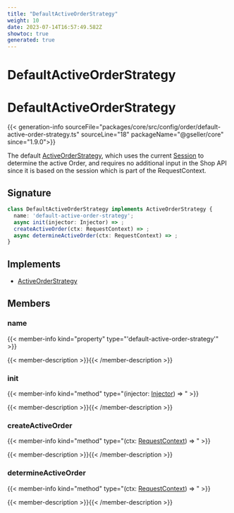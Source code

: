 ```yaml
---
title: "DefaultActiveOrderStrategy"
weight: 10
date: 2023-07-14T16:57:49.582Z
showtoc: true
generated: true
---
```

<!-- This file was generated from the Vendure source. Do not modify. Instead, re-run the "docs:build" script -->

# DefaultActiveOrderStrategy
<div class="symbol">


# DefaultActiveOrderStrategy

{{< generation-info sourceFile="packages/core/src/config/order/default-active-order-strategy.ts" sourceLine="18" packageName="@gseller/core" since="1.9.0">}}

The default <a href='/typescript-api/orders/active-order-strategy#activeorderstrategy'>ActiveOrderStrategy</a>, which uses the current <a href='/typescript-api/entities/session#session'>Session</a> to determine
the active Order, and requires no additional input in the Shop API since it is based on the
session which is part of the RequestContext.

## Signature

```TypeScript
class DefaultActiveOrderStrategy implements ActiveOrderStrategy {
  name: 'default-active-order-strategy';
  async init(injector: Injector) => ;
  createActiveOrder(ctx: RequestContext) => ;
  async determineActiveOrder(ctx: RequestContext) => ;
}
```
## Implements

 * <a href='/typescript-api/orders/active-order-strategy#activeorderstrategy'>ActiveOrderStrategy</a>


## Members

### name

{{< member-info kind="property" type="'default-active-order-strategy'"  >}}

{{< member-description >}}{{< /member-description >}}

### init

{{< member-info kind="method" type="(injector: <a href='/typescript-api/common/injector#injector'>Injector</a>) => "  >}}

{{< member-description >}}{{< /member-description >}}

### createActiveOrder

{{< member-info kind="method" type="(ctx: <a href='/typescript-api/request/request-context#requestcontext'>RequestContext</a>) => "  >}}

{{< member-description >}}{{< /member-description >}}

### determineActiveOrder

{{< member-info kind="method" type="(ctx: <a href='/typescript-api/request/request-context#requestcontext'>RequestContext</a>) => "  >}}

{{< member-description >}}{{< /member-description >}}


</div>
